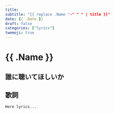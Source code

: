 ```yaml
---
title: 
subtitle: "{{ replace .Name "-" " " | title }}"
date: {{ .Date }}
draft: false
categories: ["lyrics"]
twemoji: true
---
```


# {{ .Name }}
## 誰に聴いてほしいか

## 歌詞
```
Here lyrics...

```
